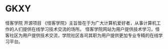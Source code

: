 # GKXY
怪客学院 开源项目
《怪客学院》主旨皆在于为广大计算机爱好者，从事计算机工作的人们提供在线学习技术交流的场所。
怪客学院网站为用户提供技术学习，怪客社区为用户提供技术交流，学院社区各司其职为用户提供更加专业专精的在线学习平台。 
